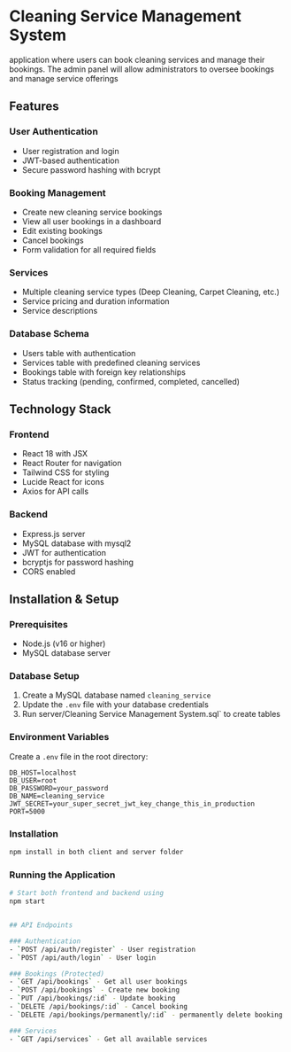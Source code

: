 # Cleaning Service Management System
application where users can book cleaning services and manage their bookings. The admin panel will allow administrators to oversee bookings and manage service offerings

## Features

### User Authentication
- User registration and login
- JWT-based authentication
- Secure password hashing with bcrypt

### Booking Management
- Create new cleaning service bookings
- View all user bookings in a dashboard
- Edit existing bookings
- Cancel bookings
- Form validation for all required fields

### Services
- Multiple cleaning service types (Deep Cleaning, Carpet Cleaning, etc.)
- Service pricing and duration information
- Service descriptions

### Database Schema
- Users table with authentication
- Services table with predefined cleaning services
- Bookings table with foreign key relationships
- Status tracking (pending, confirmed, completed, cancelled)

## Technology Stack

### Frontend
- React 18 with JSX
- React Router for navigation
- Tailwind CSS for styling
- Lucide React for icons
- Axios for API calls

### Backend
- Express.js server
- MySQL database with mysql2
- JWT for authentication
- bcryptjs for password hashing
- CORS enabled

## Installation & Setup

### Prerequisites
- Node.js (v16 or higher)
- MySQL database server

### Database Setup
1. Create a MySQL database named `cleaning_service`
2. Update the `.env` file with your database credentials
3. Run server/Cleaning Service Management System.sql` to create tables

### Environment Variables
Create a `.env` file in the root directory:

```env
DB_HOST=localhost
DB_USER=root
DB_PASSWORD=your_password
DB_NAME=cleaning_service
JWT_SECRET=your_super_secret_jwt_key_change_this_in_production
PORT=5000
```

### Installation
```bash
npm install in both client and server folder
```

### Running the Application
```bash
# Start both frontend and backend using
npm start


## API Endpoints

### Authentication
- `POST /api/auth/register` - User registration
- `POST /api/auth/login` - User login

### Bookings (Protected)
- `GET /api/bookings` - Get all user bookings
- `POST /api/bookings` - Create new booking
- `PUT /api/bookings/:id` - Update booking
- `DELETE /api/bookings/:id` - Cancel booking
- `DELETE /api/bookings/permanently/:id` - permanently delete booking

### Services
- `GET /api/services` - Get all available services
